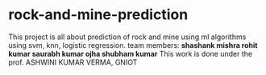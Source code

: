 # rock-and-mine-prediction
This project is all about prediction of rock and mine using ml algorithms using svm, knn, logistic regression.
team members:
**shashank mishra
rohit kumar
saurabh kumar ojha
shubham kumar**
This work is done under the prof. ASHWINI KUMAR VERMA, GNIOT
